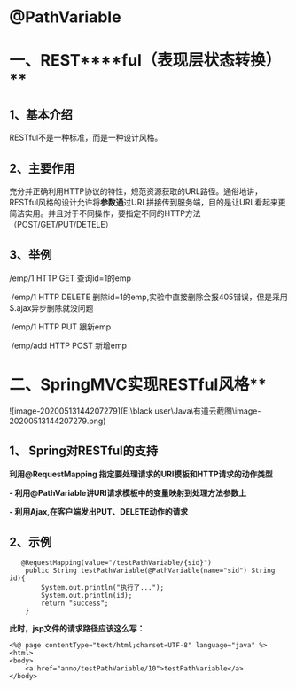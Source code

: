 # **@PathVariable**



# 一、REST****ful（表现层状态转换）**

## **1、基本介绍**

RESTful不是一种标准，而是一种设计风格。

## **2、主要作用**

充分并正确利用HTTP协议的特性，规范资源获取的URL路径。通俗地讲，RESTful风格的设计允许将**参数通**过URL拼接传到服务端，目的是让URL看起来更简洁实用。并且对于不同操作，要指定不同的HTTP方法（POST/GET/PUT/DETELE）

## **3、举例**

 /emp/1  HTTP GET    查询id=1的emp

​    /emp/1  HTTP DELETE   删除id=1的emp,实验中直接删除会报405错误，但是采用$.ajax异步删除就没问题

​    /emp/1  HTTP PUT   跟新emp

​    /emp/add  HTTP POST   新增emp



# 二、SpringMVC实现RESTful风格**

![image-20200513144207279](E:\black user\Java\有道云截图\image-20200513144207279.png)

## **1、** **Spring对RESTful的支持**

**利用@RequestMapping 指定要处理请求的URI模板和HTTP请求的动作类型**

**- 利用@PathVariable讲URI请求模板中的变量映射到处理方法参数上**

**- 利用Ajax,在客户端发出PUT、DELETE动作的请求**



## **2、示例**

```
   @RequestMapping(value="/testPathVariable/{sid}")
    public String testPathVariable(@PathVariable(name="sid") String id){
        System.out.println("执行了...");
        System.out.println(id);
        return "success";
    }
```

**此时，jsp文件的请求路径应该这么写：**

```
<%@ page contentType="text/html;charset=UTF-8" language="java" %>
<html>
<body>
    <a href="anno/testPathVariable/10">testPathVariable</a>
</body>
```

